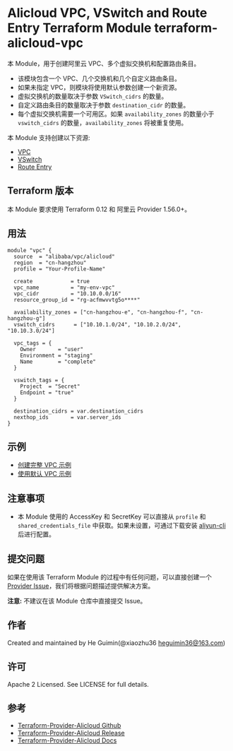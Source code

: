 Alicloud VPC, VSwitch and Route Entry Terraform Module
terraform-alicloud-vpc
=====================================================================

本 Module，用于创建阿里云 VPC、多个虚拟交换机和配置路由条目。

- 该模块包含一个 VPC、几个交换机和几个自定义路由条目。
- 如果未指定 VPC，则模块将使用默认参数创建一个新资源。
- 虚拟交换机的数量取决于参数 `VSwitch_cidrs` 的数量。
- 自定义路由条目的数量取决于参数 `destination_cidr` 的数量。
- 每个虚拟交换机需要一个可用区。如果 `availability_zones` 的数量小于 `vswitch_cidrs` 的数量，`availability_zones` 将被重复使用。

本 Module 支持创建以下资源:

* [VPC](https://www.terraform.io/docs/providers/alicloud/r/vpc.html)
* [VSwitch](https://www.terraform.io/docs/providers/alicloud/r/vswitch.html)
* [Route Entry](https://www.terraform.io/docs/providers/alicloud/r/route_entry.html)

## Terraform 版本

本 Module 要求使用 Terraform 0.12 和 阿里云 Provider 1.56.0+。

## 用法

```hcl
module "vpc" {
  source  = "alibaba/vpc/alicloud"
  region  = "cn-hangzhou"
  profile = "Your-Profile-Name"
    
  create            = true
  vpc_name          = "my-env-vpc"
  vpc_cidr          = "10.10.0.0/16"
  resource_group_id = "rg-acfmwvvtg5o****"
       
  availability_zones = ["cn-hangzhou-e", "cn-hangzhou-f", "cn-hangzhou-g"]
  vswitch_cidrs      = ["10.10.1.0/24", "10.10.2.0/24", "10.10.3.0/24"]
    
  vpc_tags = {
    Owner       = "user"
    Environment = "staging"
    Name        = "complete"
  }
    
  vswitch_tags = {
    Project  = "Secret"
    Endpoint = "true"
  }
    
  destination_cidrs = var.destination_cidrs
  nexthop_ids       = var.server_ids
}
```

## 示例

* [创建完整 VPC 示例](https://github.com/terraform-alicloud-modules/terraform-alicloud-vpc/tree/master/examples/complete)
* [使用默认 VPC 示例](https://github.com/terraform-alicloud-modules/terraform-alicloud-vpc/tree/master/examples/use-default-vpc)

## 注意事项

* 本 Module 使用的 AccessKey 和 SecretKey 可以直接从 `profile` 和 `shared_credentials_file` 中获取。如果未设置，可通过下载安装 [aliyun-cli](https://github.com/aliyun/aliyun-cli#installation) 后进行配置。

提交问题
-------
如果在使用该 Terraform Module 的过程中有任何问题，可以直接创建一个 [Provider Issue](https://github.com/terraform-providers/terraform-provider-alicloud/issues/new)，我们将根据问题描述提供解决方案。

**注意:** 不建议在该 Module 仓库中直接提交 Issue。

作者
-------
Created and maintained by He Guimin(@xiaozhu36 heguimin36@163.com)

许可
----
Apache 2 Licensed. See LICENSE for full details.

参考
---------
* [Terraform-Provider-Alicloud Github](https://github.com/terraform-providers/terraform-provider-alicloud)
* [Terraform-Provider-Alicloud Release](https://releases.hashicorp.com/terraform-provider-alicloud/)
* [Terraform-Provider-Alicloud Docs](https://www.terraform.io/docs/providers/alicloud/index.html)
